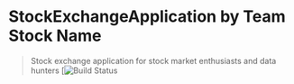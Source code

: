 # StockExchangeApplication by Team Stock Name 
> Stock exchange application for stock market enthusiasts and data hunters
[![Build Status](https://travis-ci.org/JosephGotengco/StockExchangeApplication.svg?branch=master)
